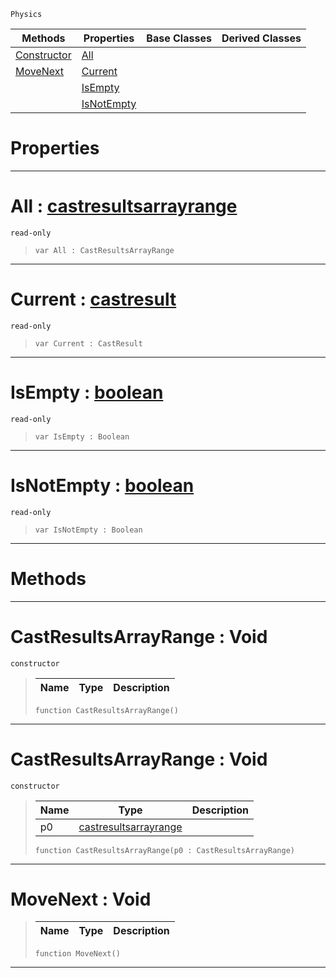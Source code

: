  `Physics`

|Methods|Properties|Base Classes|Derived Classes|
|---|---|---|---|
|[ Constructor](https://github.com/ArendDanielek/ZeroDocsTest/blob/master/code_reference/class_reference/castresultsarrayrange.markdown#castresultsarrayrange-vo)|[ All](https://github.com/ArendDanielek/ZeroDocsTest/blob/master/code_reference/class_reference/castresultsarrayrange.markdown#all-zero-engine-document)| | |
|[ MoveNext](https://github.com/ArendDanielek/ZeroDocsTest/blob/master/code_reference/class_reference/castresultsarrayrange.markdown#movenext-void)|[ Current](https://github.com/ArendDanielek/ZeroDocsTest/blob/master/code_reference/class_reference/castresultsarrayrange.markdown#current-zero-engine-docu)| | |
| |[ IsEmpty](https://github.com/ArendDanielek/ZeroDocsTest/blob/master/code_reference/class_reference/castresultsarrayrange.markdown#isempty-zero-engine-docu)| | |
| |[ IsNotEmpty](https://github.com/ArendDanielek/ZeroDocsTest/blob/master/code_reference/class_reference/castresultsarrayrange.markdown#isnotempty-zero-engine-d)| | |


 #  Properties


---  
 #  All : [castresultsarrayrange](https://github.com/ArendDanielek/ZeroDocsTest/blob/master/code_reference/class_reference/castresultsarrayrange.markdown)

 `read-only`

> 
> ``` lang=cpp, name=Zilch
> var All : CastResultsArrayRange


---  
 #  Current : [castresult](https://github.com/ArendDanielek/ZeroDocsTest/blob/master/code_reference/class_reference/castresult.markdown)

 `read-only`

> 
> ``` lang=cpp, name=Zilch
> var Current : CastResult


---  
 #  IsEmpty : [boolean](https://github.com/ArendDanielek/ZeroDocsTest/blob/master/code_reference/zilch_base_types/boolean.markdown)

 `read-only`

> 
> ``` lang=cpp, name=Zilch
> var IsEmpty : Boolean


---  
 #  IsNotEmpty : [boolean](https://github.com/ArendDanielek/ZeroDocsTest/blob/master/code_reference/zilch_base_types/boolean.markdown)

 `read-only`

> 
> ``` lang=cpp, name=Zilch
> var IsNotEmpty : Boolean


---  
 #  Methods


---  
 #  CastResultsArrayRange : Void

 `constructor`

> 
> |Name|Type|Description|
> |---|---|---|
> ``` lang=cpp, name=Zilch
> function CastResultsArrayRange()
> ``` 


---  
 #  CastResultsArrayRange : Void

 `constructor`

> 
> |Name|Type|Description|
> |---|---|---|
> |p0|[castresultsarrayrange](https://github.com/ArendDanielek/ZeroDocsTest/blob/master/code_reference/class_reference/castresultsarrayrange.markdown)| |
> ``` lang=cpp, name=Zilch
> function CastResultsArrayRange(p0 : CastResultsArrayRange)
> ``` 


---  
 #  MoveNext : Void

> 
> |Name|Type|Description|
> |---|---|---|
> ``` lang=cpp, name=Zilch
> function MoveNext()
> ``` 


---  
 
  
  
  
  
  
  
  

 